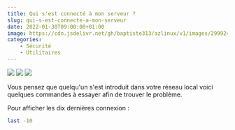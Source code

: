 ```yaml
---
title: Qui s'est connecté à mon serveur ?
slug: qui-s-est-connecte-a-mon-serveur
date: 2022-01-30T09:00:00+01:00
image: https://cdn.jsdelivr.net/gh/baptiste313/azlinux/v1/images/2999245/raw.webp
categories:
    - Sécurité
    - Utilitaires
---
```


[![](https://shields.io/discord/935805859840290876?style=social&label=discord&logo=discord)](https://discord.gg/aThsHpfa7J)
[![](https://shields.io/github/stars/baptiste313/azlinux?style=social)](https://github.com/baptiste313/azlinux) 
[![](https://shields.io/youtube/channel/subscribers/UCv1Dfrx1Z1sF94s-d7M92Bw)](https://www.youtube.com/channel/UCv1Dfrx1Z1sF94s-d7M92Bw?sub_confirmation=1)

Vous pensez que quelqu'un s'est introduit dans votre réseau local voici quelques commandes à essayer afin de trouver le problème.

Pour afficher les dix dernières connexion :

```bash
last -10
```
